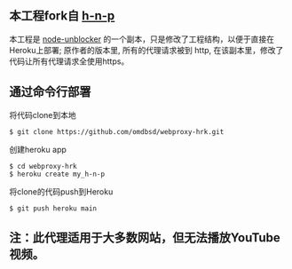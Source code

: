 本工程fork自 [h-n-p](https://github.com/gfw-breaker/heroku-node-proxy)
-----


本工程是 [node-unblocker](https://github.com/nfriedly/node-unblocker) 的一个副本，只是修改了工程结构，以便于直接在Heroku上部署;  原作者的版本里, 所有的代理请求被到 http, 在该副本里，修改了代码让所有代理请求全使用https。

通过命令行部署
--------------

将代码clone到本地

```
$ git clone https://github.com/omdbsd/webproxy-hrk.git
```

创建heroku app

```
$ cd webproxy-hrk
$ heroku create my_h-n-p
```

将clone的代码push到Heroku

```
$ git push heroku main
```




## 注：此代理适用于大多数网站，但无法播放YouTube视频。

